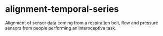 # alignment-temporal-series
Alignment of sensor data coming from a respiration belt, flow and pressure sensors from people performing an interoceptive task.
